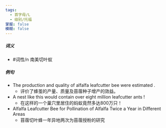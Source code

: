 ```yaml
---
tags:
  - 首字母/L
  - 级别/托福
掌握: false
模糊: false
---
```

##### 词义
- #词性/n  南美切叶蚁
##### 例句
- The production and quality of alfalfa leafcutter bee were estimated .
	- 评价了蜂茧的产量、质量及苜蓿种子增产的效益。
- A nest like this would contain over eight million leafcutter ants !
	- 在这样的一个巢穴里居住的蚂蚁竟然多达800万只！
- Alfalfa Leafcutter Bee for Pollination of Alfalfa Twice a Year in Different Areas
	- 苜蓿切叶蜂一年异地两次为苜蓿授粉的研究
